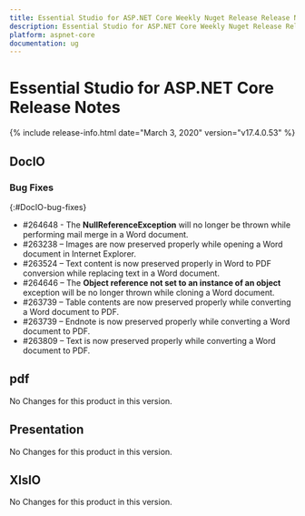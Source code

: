 ```yaml
---
title: Essential Studio for ASP.NET Core Weekly Nuget Release Release Notes  
description: Essential Studio for ASP.NET Core Weekly Nuget Release Release Notes  
platform: aspnet-core
documentation: ug
---
```


# Essential Studio for ASP.NET Core  Release Notes  

{% include release-info.html date="March 3, 2020"  version="v17.4.0.53" %} 






## DocIO

### Bug Fixes
{:#DocIO-bug-fixes}

* \#264648 - The **NullReferenceException** will no longer be thrown while performing mail merge in a Word document.
* \#263238 – Images are now preserved properly while opening a Word document in Internet Explorer.
* \#263524 – Text content is now preserved properly in Word to PDF conversion while replacing text in a Word document.
* \#264646 – The **Object reference not set to an instance of an object** exception will be no longer thrown while cloning a Word document.
* \#263739 – Table contents are now preserved properly while converting a Word document to PDF.
* \#263739 – Endnote is now preserved properly while converting a Word document to PDF.
* \#263809 – Text is now preserved properly while converting a Word document to PDF.
## pdf

No Changes for this product in this version.

[//]: # "Delete the contents of this file while new content is added."

## Presentation

No Changes for this product in this version.

[//]: # "Delete the contents of this file while new content is added."

## XlsIO

No Changes for this product in this version.

[//]: # "Delete the contents of this file while new content is added."

